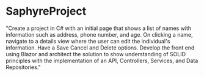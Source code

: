 # SaphyreProject


"Create a project in C# with an initial page that shows a list of names with information such as address, phone number, and age. 
On clicking a name, navigate to a details view where the user can edit the individual's information. Have a Save Cancel and Delete 
options. Develop the front end using Blazor and architect the solution to show understanding of SOLID principles with the implementation 
of an API, Controllers, Services, and Data Repositories."
